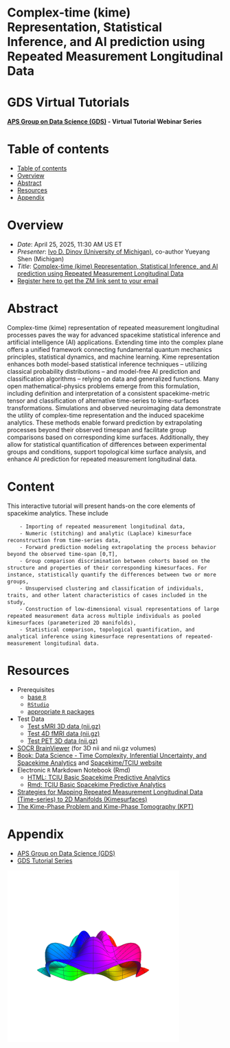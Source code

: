 # Complex-time (kime) Representation, Statistical Inference, and AI prediction using Repeated Measurement Longitudinal Data

# GDS Virtual Tutorials

**[APS Group on Data Science (GDS)](https://engage.aps.org/gds/home) - Virtual Tutorial Webinar Series**


Table of contents
=================

<!--ts-->
   * [Table of contents](#table-of-contents)
   * [Overview](#overview)
   * [Abstract](#abstract)
   * [Resources](#resources)
   * [Appendix](#appendix)
<!--te-->

Overview
========

* *Date*: April 25, 2025, 11:30 AM US ET
* *Presenter*: [Ivo D. Dinov (University of Michigan)](https://www.socr.umich.edu/people/dinov/), co-author Yueyang Shen (Michigan)
* *Title*: [Complex-time (kime) Representation, Statistical Inference, and AI prediction using Repeated Measurement Longitudinal Data](https://spacekime.org)
* [Register here to get the ZM link sent to your email](https://apsphysics.zoom.us/meeting/register/tkp5ZTRtRFeJNQNgTgO_1A)

Abstract
========

Complex-time (kime) representation of repeated measurement longitudinal processes paves the way for advanced spacekime statistical inference and artificial intelligence (AI) applications. Extending time into the complex plane offers a unified framework connecting fundamental quantum mechanics principles, statistical dynamics, and machine learning. Kime representation enhances both model-based statistical inference techniques – utilizing classical probability distributions – and model-free AI prediction and classification algorithms – relying on data and generalized functions. Many open mathematical-physics problems emerge from this formulation, including definition and interpretation of a consistent spacekime-metric tensor and classification of alternative time-series to kime-surfaces transformations. Simulations and observed neuroimaging data demonstrate the utility of complex-time representation and the induced spacekime analytics. These methods enable forward prediction by extrapolating processes beyond their observed timespan and facilitate group comparisons based on corresponding kime surfaces. Additionally, they allow for statistical quantification of differences between experimental groups and conditions, support topological kime surface analysis, and enhance AI prediction for repeated measurement longitudinal data.

Content
=======
This interactive tutorial will present hands-on the core elements of spacekime analytics. These include
   
        - Importing of repeated measurement longitudinal data,
        - Numeric (stitching) and analytic (Laplace) kimesurface reconstruction from time-series data,
        - Forward prediction modeling extrapolating the process behavior beyond the observed time-span [0,T],
        - Group comparison discrimination between cohorts based on the structure and properties of their corresponding kimesurfaces. For instance, statistically quantify the differences between two or more groups,
        - Unsupervised clustering and classification of individuals, traits, and other latent characteristics of cases included in the study,
        - Construction of low-dimensional visual representations of large repeated measurement data across multiple individuals as pooled kimesurfaces (parameterized 2D manifolds),
        - Statistical comparison, topological quantification, and analytical inference using kimesurface representations of repeated-measurement longitudinal data.

Resources
=========

* Prerequisites
     - [base `R`](https://R-project.org)
     - [`RStudio`](https://posit.co/download/rstudio-desktop/)
     - [appropriate `R` packages](https://cran.r-project.org/web/packages/available_packages_by_name.html)
* Test Data
     - [Test sMRI 3D data (nii.gz)](http://socr.umich.edu/HTML5/BrainViewer/data/TestBrain.nii.gz)
     - [Test 4D fMRI data (nii.gz)](http://socr.umich.edu/HTML5/BrainViewer/data/fMRI_FilteredData_4D.nii.gz)
     - [Test PET 3D data (nii.gz)](http://socr.umich.edu/HTML5/BrainViewer/data/PET_FDG_3D_vol.nii.gz)
* [SOCR BrainViewer](https://socr.umich.edu/HTML5/BrainViewer/) (for 3D nii and nii.gz volumes)
* [Book: Data Science - Time Complexity, Inferential Uncertainty, and Spacekime Analytics](https://doi.org/10.1515/9783110697827) and [Spacekime/TCIU website](https://www.socr.umich.edu/TCIU/)
* Electronic `R` Markdown Notebook (Rmd)
    - [HTML: TCIU Basic Spacekime Predictive Analytics](https://www.socr.umich.edu/TCIU/HTMLs/Chapter6_TCIU_Basic_SpacekimePredictiveAnalytics.html)
    - [Rmd: TCIU Basic Spacekime Predictive Analytics](https://www.socr.umich.edu/TCIU/HTMLs/Chapter6_TCIU_Basic_SpacekimePredictiveAnalytics.Rmd)
* [Strategies for Mapping Repeated Measurement Longitudinal Data (Time-series) to 2D Manifolds (Kimesurfaces)](https://www.socr.umich.edu/TCIU/HTMLs/Chapter6_TCIU_MappingLongitudinalTimeseries_2_Kimesurfaces.html)
* [The Kime-Phase Problem and Kime-Phase Tomography (KPT)](https://www.socr.umich.edu/TCIU/HTMLs/Chapter3_Kime_Phase_Problem.html)
    
Appendix
=========

* [APS Group on Data Science (GDS)](https://engage.aps.org/gds/home)
* [GDS Tutorial Series](https://github.com/butler-julie/GDSVirtualTutorials)

<a href="[https://engage.aps.org/gds/home](https://wiki.socr.umich.edu/index.php/SOCR_APS_GDS_VTS_SK_2025)"><img align="center" width="400" src="https://github.com/butler-julie/GDSVirtualTutorials/blob/main/042525_Kime/ComplexValued_KimeIndexed_Kimesurface.gif?raw=true"></a>
